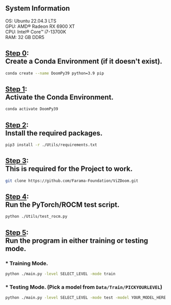 ## System Information
OS: Ubuntu 22.04.3 LTS<br>
GPU: AMD® Radeon RX 6900 XT<br>
CPU: Intel® Core™ i7-13700K<br>
RAM: 32 GB DDR5 <br>

## <u>Step 0</u>:<br>Create a Conda Environment (if it doesn't exist).
```bash
conda create --name DoomPy39 python=3.9 pip
```

## <u>Step 1</u>:<br>Activate the Conda Environment.
```bash
conda activate DoomPy39
```

## <u>Step 2</u>:<br>Install the required packages.
```bash
pip3 install -r ./Utils/requirements.txt
```

## <u>Step 3</u>:<br>This is required for the Project to work.
```bash
git clone https://github.com/Farama-Foundation/ViZDoom.git
```

## <u>Step 4</u>:<br>Run the PyTorch/ROCM test script.
```bash
python ./Utils/test_rocm.py
```

## <u>Step 5</u>:<br>Run the program in either training or testing mode.
### * Training Mode.
```bash
python ./main.py -level SELECT_LEVEL -mode train
```
### * Testing Mode. (Pick a model from `Data/Train/PICKYOURLEVEL`)
```bash
python ./main.py -level SELECT_LEVEL -mode test -model YOUR_MODEL_HERE -eps X
```